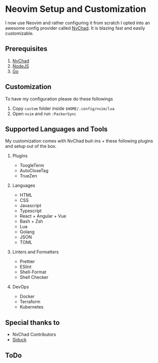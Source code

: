 # Neovim Setup and Customization

I now use Neovim and rather configuring it from scratch I opted into an awesome config provider called [NvChad][nvchad-link]. It is blazing fast and easily customizable.

## Prerequisites

1. [NvChad][nvchad-install-doc-link]
1. [NodeJS][nodejs-link]
1. [Go][golang-link]

## Customization

To have my configuration please do these followings

1. Copy `custom` folder inside `$HOME/.config/nvim/lua`
2. Open `nvim` and run `:PackerSync`

## Supported Languages and Tools

My customization comes with NvChad buit-ins + these following plugins and setup out of the box.

1. Plugins

   - ToogleTerm
   - AutoCloseTag
   - TrueZen

1. Languages

   - HTML
   - CSS
   - Javascript
   - Typescript
   - React + Angular + Vue
   - Bash + Zsh
   - Lua
   - Golang
   - JSON
   - TOML

1. Linters and Formatters
   - Prettier
   - ESlint
   - Shell-Format
   - Shell Checker
1. DevOps
   - Docker
   - Terraform
   - Kubernetes

## Special thanks to

- NvChad Contributors
- [Siduck](https://www.github.com/siduck)

## ToDo

<!-- Links -->

[golang-link]: https://go.dev
[nodejs-link]: https://nodejs.org
[nvchad-link]: https://nvchad.com
[nvchad-install-doc-link]: https://nvchad.com/quickstart/install#pre-requisites

